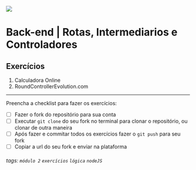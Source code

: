 ![](https://i.imgur.com/xG74tOh.png)

# Back-end | Rotas, Intermediarios e Controladores

## Exercícios

1. Calculadora Online
2. RoundControllerEvolution.com


---

Preencha a checklist para fazer os exercícios:

-   [ ] Fazer o fork do repositório para sua conta
-   [ ] Executar `git clone` do seu fork no terminal para clonar o repositório, ou clonar de outra maneira
-   [ ] Após fazer e commitar todos os exercícios fazer o `git push` para seu fork
-   [ ] Copiar a url do seu fork e enviar na plataforma

###### tags: `módulo 2` `exercícios` `lógica` `nodeJS`
